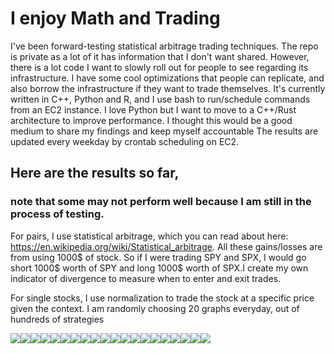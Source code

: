 
# I enjoy Math and Trading
I've been forward-testing statistical arbitrage trading techniques. The repo is private as a lot of it has information that I don't want shared. However, there is a lot code I want to slowly roll out for people to see regarding its infrastructure. I have some cool optimizations that people can replicate, and also borrow the infrastructure if they want to trade themselves. It's currently written in C++, Python and R, and I use bash to run/schedule commands from an EC2 instance. I love Python but I want to move to a C++/Rust architecture to improve performance. I thought this would be a good medium to share my findings and keep myself accountable
The results are updated every weekday by crontab scheduling on EC2.

## Here are the results so far, 
### note that some may not perform well because I am still in the process of testing.

For pairs, I use statistical arbitrage, which you can read about here: https://en.wikipedia.org/wiki/Statistical_arbitrage. All these gains/losses are from using 1000$ of stock. So if I were trading SPY and SPX, I would go short 1000$ worth of SPY and long 1000$ worth of SPX.I create my own indicator of divergence to measure when to enter and exit trades.

For single stocks, I use normalization to trade the stock at a specific price given the context.
I am randomly choosing 20 graphs everyday, out of hundreds of strategies 
<div>
<img src="./imgs/GBTC_IBIT_85_capital.txt.jpg"/><img src="./imgs/QQQ_46_capital.txt.jpg"/><img src="./imgs/QQQ_17_capital.txt.jpg"/><img src="./imgs/QQQ_36_capital.txt.jpg"/><img src="./imgs/SPY_107_capital.txt.jpg"/><img src="./imgs/SPY_10_capital.txt.jpg"/><img src="./imgs/QQQ_21_capital.txt.jpg"/><img src="./imgs/SPY_118_capital.txt.jpg"/><img src="./imgs/GBTC_IBIT_111_capital.txt.jpg"/><img src="./imgs/SPY_QQQ_14_capital.txt.jpg"/><img src="./imgs/GBTC_IBIT_156_capital.txt.jpg"/><img src="./imgs/SPY_61_capital.txt.jpg"/><img src="./imgs/QQQ_108_capital.txt.jpg"/><img src="./imgs/QQQ_93_capital.txt.jpg"/><img src="./imgs/GBTC_IBIT_82_capital.txt.jpg"/><img src="./imgs/GBTC_IBIT_155_capital.txt.jpg"/><img src="./imgs/SPY_QQQ_25_capital.txt.jpg"/><img src="./imgs/SPY_QQQ_35_capital.txt.jpg"/><img src="./imgs/QQQ_116_capital.txt.jpg"/><img src="./imgs/SPY_QQQ_41_capital.txt.jpg"/>
</div>
